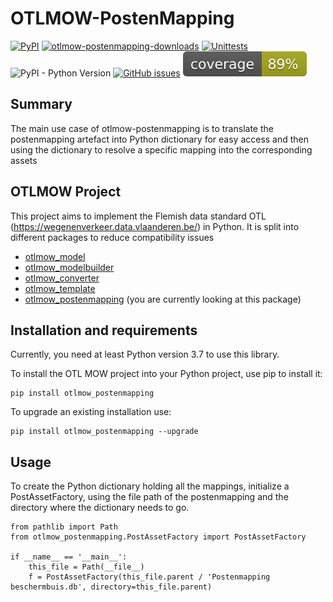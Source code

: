 # OTLMOW-PostenMapping
[![PyPI](https://img.shields.io/pypi/v/otlmow-postenmapping?label=latest%20release)](https://pypi.org/project/otlmow-postenmapping/)
[![otlmow-postenmapping-downloads](https://img.shields.io/pypi/dm/otlmow-postenmapping)](https://pypi.org/project/otlmow-model/)
[![Unittests](https://github.com/davidvlaminck/OTLMOW-PostenMapping/actions/workflows/unittest.yml/badge.svg)](https://github.com/davidvlaminck/OTLMOW-PostenMapping/actions/workflows/unittest.yml)
![PyPI - Python Version](https://img.shields.io/pypi/pyversions/otlmow-postenmapping)
[![GitHub issues](https://img.shields.io/github/issues/davidvlaminck/OTLMOW-PostenMapping)](https://github.com/davidvlaminck/OTLMOW-PostenMapping/issues)
[![coverage](https://github.com/davidvlaminck/OTLMOW-PostenMapping/blob/master/UnitTests/coverage.svg)](https://htmlpreview.github.io/?https://github.com/davidvlaminck/OTLMOW-PostenMapping/blob/master/UnitTests/htmlcov/index.html)

## Summary
The main use case of otlmow-postenmapping is to translate the postenmapping artefact into Python dictionary for easy access and then using the dictionary to resolve a specific mapping into the corresponding assets

## OTLMOW Project 
This project aims to implement the Flemish data standard OTL (https://wegenenverkeer.data.vlaanderen.be/) in Python.
It is split into different packages to reduce compatibility issues
- [otlmow_model](https://github.com/davidvlaminck/OTLMOW-Model)
- [otlmow_modelbuilder](https://github.com/davidvlaminck/OTLMOW-ModelBuilder)
- [otlmow_converter](https://github.com/davidvlaminck/OTLMOW-Converter) 
- [otlmow_template](https://github.com/davidvlaminck/OTLMOW-Template) 
- [otlmow_postenmapping](https://github.com/davidvlaminck/OTLMOW-PostenMapping) (you are currently looking at this package)


## Installation and requirements
Currently, you need at least Python version 3.7 to use this library.

To install the OTL MOW project into your Python project, use pip to install it:
``` 
pip install otlmow_postenmapping
```
To upgrade an existing installation use:
``` 
pip install otlmow_postenmapping --upgrade
```

## Usage
To create the Python dictionary holding all the mappings, initialize a PostAssetFactory, using the file path of the postenmapping and the directory where the dictionary needs to go.
``` 
from pathlib import Path
from otlmow_postenmapping.PostAssetFactory import PostAssetFactory

if __name__ == '__main__':
    this_file = Path(__file__)
    f = PostAssetFactory(this_file.parent / 'Postenmapping beschermbuis.db', directory=this_file.parent)
``` 
